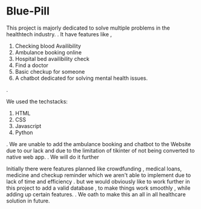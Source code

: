# Blue-Pill

This project is majorly dedicated to solve multiple problems in the healthtech industry.
.
It have features like , 
1. Checking blood Availibility 
2. Ambulance booking online
3. Hospital bed availibility check
4. Find a doctor
5. Basic checkup for someone
6. A chatbot dedicated for solving mental health issues.

.

We used the techstacks:

1. HTML
2. CSS
3. Javascript
4. Python

.
We are unable to add the ambulance booking and chatbot to the Website due to our lack and due to the limitation of tikinter of not being converted to native web app.
.
We will do it further

Initially there were features planned like crowdfunding , medical loans, medicine and checkup reminder which we aren't able to implement due to lack of time and efficiency . 
but we would obviously like to work further in this project to  add a valid database , to make things work smoothly , while adding up certain features. 
.
We oath to make this an all in all healthcare solution in future.
